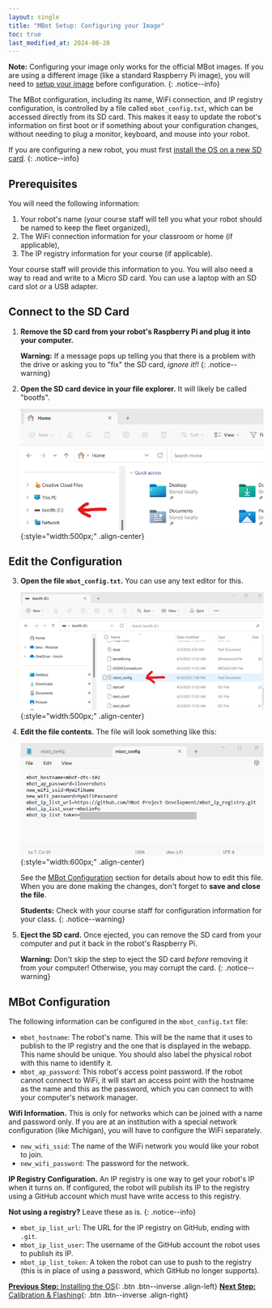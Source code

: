 ```yaml
---
layout: single
title: "MBot Setup: Configuring your Image"
toc: true
last_modified_at: 2024-08-28
---
```


**Note:** Configuring your image only works for the official MBot images. If you are using a different image (like a standard Raspberry Pi image), you will need to [setup your image](/docs/setup/new-image) before configuration.
{: .notice--info}

The MBot configuration, including its name, WiFi connection, and IP registry configuration, is controlled by a file called `mbot_config.txt`, which can be accessed directly from its SD card. This makes it easy to update the robot's information on first boot or if something about your configuration changes, without needing to plug a monitor, keyboard, and mouse into your robot.

If you are configuring a new robot, you must first [install the OS on a new SD card](/docs/setup/01-install-os).
{: .notice--info}

## Prerequisites

You will need the following information:

1. Your robot's name (your course staff will tell you what your robot should be named to keep the fleet organized),
2. The WiFi connection information for your classroom or home (if applicable),
3. The IP registry information for your course (if applicable).

Your course staff will provide this information to you. You will also need a way to read and write to a Micro SD card. You can use a laptop with an SD card slot or a USB adapter.

## Connect to the SD Card

1. **Remove the SD card from your robot's Raspberry Pi and plug it into your computer.**

    **Warning:** If a message pops up telling you that there is a problem with the drive or asking you to "fix" the SD card, *ignore it!!*
    {: .notice--warning}

2. **Open the SD card device in your file explorer.** It will likely be called "bootfs".

    ![Open SD Card](/assets/images/setup/sd_device.png){:style="width:500px;" .align-center}

## Edit the Configuration

3. **Open the file `mbot_config.txt`.** You can use any text editor for this.

    ![Open mbot_config.txt](/assets/images/setup/mbot_config.png){:style="width:500px;" .align-center}

4. **Edit the file contents.** The file will look something like this:

    ![Open mbot_config.txt](/assets/images/setup/mbot_config_contents.png){:style="width:600px;" .align-center}

    See the [MBot Configuration](#mbot-configuration) section for details about how to edit this file. When you are done making the changes, don't forget to **save and close the file**.

    **Students:** Check with your course staff for configuration information for your class.
    {: .notice--warning}

5. **Eject the SD card.** Once ejected, you can remove the SD card from your computer and put it back in the robot's Raspberry Pi.

    **Warning:** Don't skip the step to eject the SD card *before* removing it from your computer! Otherwise, you may corrupt the card.
    {: .notice--warning}

## MBot Configuration

The following information can be configured in the `mbot_config.txt` file:
* `mbot_hostname`: The robot's name. This will be the name that it uses to publish to the IP registry and the one that is displayed in the webapp. This name should be unique. You should also label the physical robot with this name to identify it.
* `mbot_ap_password`: This robot's access point password. If the robot cannot connect to WiFi, it will start an access point with the hostname as the name and this as the password, which you can connect to with your computer's network manager.

**Wifi Information.** This is only for networks which can be joined with a name and password only. If you are at an institution with a special network configuration (like Michigan), you will have to configure the WiFi separately.
* `new_wifi_ssid`: The name of the WiFi network you would like your robot to join.
* `new_wifi_password`: The password for the network.

**IP Registry Configuration.** An IP registry is one way to get your robot's IP when it turns on. If configured, the robot will publish its IP to the registry using a GitHub account which must have write access to this registry.

**Not using a registry?** Leave these as is.
{: .notice--info}

* `mbot_ip_list_url`: The URL for the IP registry on GitHub, ending with `.git`.
* `mbot_ip_list_user`: The username of the GitHub account the robot uses to publish its IP.
* `mbot_ip_list_token`: A token the robot can use to push to the registry (this is in place of using a password, which GitHub no longer supports).

[**Previous Step:** Installing the OS](/docs/setup/01-install-os){: .btn .btn--inverse .align-left}
[**Next Step:** Calibration & Flashing](/docs/setup/03-calibration){: .btn .btn--inverse .align-right}

